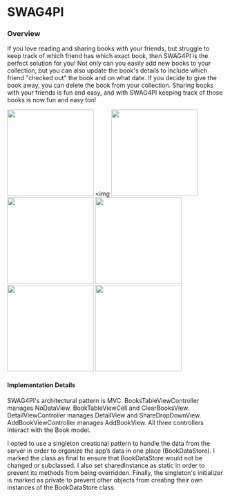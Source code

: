 # SWAG4PI

### Overview
If you love reading and sharing books with your friends, but struggle to keep track of which friend has which exact book, then SWAG4PI is the perfect solution for you! Not only can you easily add new books to your collection, but you can also update the book's details to include which friend "checked out" the book and on what date. If you decide to give the book away, you can delete the book from your collection. Sharing books with your friends is fun and easy, and with SWAG4PI keeping track of those books is now fun and easy too!

<img
src="https://cloud.githubusercontent.com/assets/20174612/23333759/63139984-fb5f-11e6-80d9-557906d8e215.png" width = "200"> <img
<img src="https://cloud.githubusercontent.com/assets/20174612/23333512/b85ee02e-fb5a-11e6-9032-c904265207fe.png" width = "200"> <img src="https://cloud.githubusercontent.com/assets/20174612/23333527/ea2e0b02-fb5a-11e6-83da-1fa215a33c4c.png" width = "200"> <img src="https://cloud.githubusercontent.com/assets/20174612/23333537/1d3e7f40-fb5b-11e6-8a2d-98de78fc38fd.png" width = "200"> <img src="https://cloud.githubusercontent.com/assets/20174612/23333550/3f38db40-fb5b-11e6-86b4-28a4940d406c.png" width = "200"> <img src="https://cloud.githubusercontent.com/assets/20174612/23333556/500e07a6-fb5b-11e6-87f9-6560c717656f.png" width = "200">

#### Implementation Details
SWAG4PI's architectural pattern is MVC. BooksTableViewController manages NoDataView, BookTableViewCell and ClearBooksView. DetailViewController manages DetailView and ShareDropDownView. AddBookViewController manages AddBookView. All three controllers interact with the Book model.

I opted to use a singleton creational pattern to handle the data from the server in order to organize the app’s data in one place (BookDataStore). I marked the class as final to ensure that BookDataStore would not be changed or subclassed. I also set sharedInstance as static in order to prevent its methods from being overridden. Finally, the singleton's initializer is marked as private to prevent other objects from creating their own instances of the BookDataStore class.
